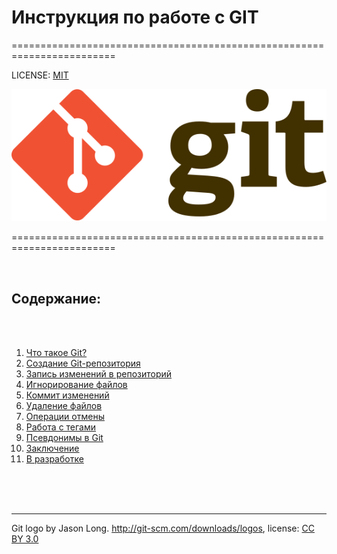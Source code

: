 # **Инструкция по работе с GIT**
========================================================================

LICENSE: [MIT](./license.md) 

![git-logo](./assets/git_logo.svg)

========================================================================

<br/>

## **Содержание:**

<br/>
<br/>

1. [Что такое Git?](./git_is.md "Первый раздел")  
2. [Создание Git-репозитория](./%D1%81reation.md "Второй раздел")
3. [Запись изменений в репозиторий](./changing.md "Третий раздел")
4. [Игнорирование файлов](./Ignoring.md "Четвёртый раздел")
5. [Коммит изменений](./committing.md "Пятый раздел")
6. [Удаление файлов](./removing.md "Шестой раздел")
7. [Операции отмены](./undoing.md "Седьмой раздел")
8. [Работа с тегами](./tagging.md "Восьмой раздел")
9. [Псевдонимы в Git](./aliases.md "Девятый раздел")
10. [Заключение](./summary.md "Десятый раздел")
11. [В разработке](./development.md "Одиннадцатый раздел")

<br/>
<br/>
<br/>

---

Git logo by Jason Long. http://git-scm.com/downloads/logos, license: [CC BY 3.0](https://creativecommons.org/licenses/by/3.0/)